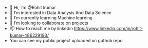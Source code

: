 - 👋 Hi, I’m @Rohit kumar
- 👀 I’m interested in Data Analysis And Data Science
- 🌱 I’m currently learning Machine learning
- 💞️ I’m looking to collaborate on projects
- 📫 How to reach me by linkedin https://www.linkedin.com/in/rohit-kumar-486229193/
- You can see my public project uploaded on guthub repo

